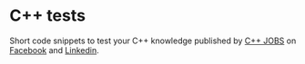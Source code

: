 # C++ tests
Short code snippets to test your C++ knowledge published by [C++ JOBS](https://www.cppjobs.it) on [Facebook](https://www.facebook.com/cppjobs/) and [Linkedin](https://www.linkedin.com/company/cpp-jobs).
